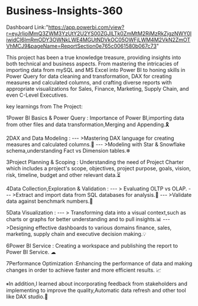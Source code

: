 
# Business-Insights-360
Dashboard Link:"https://app.powerbi.com/view?r=eyJrIjoiMmQ3ZWM3YzUtY2U2YS00ZGJlLTk0ZmMtM2RjMzRkZjgzNWY0IiwidCI6ImRmODY3OWNkLWE4MGUtNDVkOC05OWFjLWM4M2VkN2ZmOTVhMCJ9&pageName=ReportSection0e765c0061580b067c73" 

This project has been a true knowledge treasure, providing insights into both technical and business aspects. From mastering the intricacies of importing data from mySQL and MS Excel into Power BI to honing skills in Power Query for data cleaning and transformation, DAX for creating measures and calculated columns, and crafting diverse reports with appropriate visualizations for Sales, Finance, Marketing, Supply Chain, and even C-Level Executives.

key learnings from The Project:

1Power BI Basics & Power Query : Importance of Power BI,importing data from other files and data transformation,Merging and Appending.🎗

2DAX and Data Modeling :
--- >Mastering DAX language for creating measures and calculated columns.📏
--- >Modeling with Star & Snowflake schema,understanding Fact vs Dimension tables.❄

3Project Planning & Scoping : Understanding the need of Project Charter which includes a project's scope, objectives, project purpose, goals, vision, risk, timeline, budget and other relevant data.⏳

4Data Collection,Exploration & Validation :
--- > Evaluating OLTP vs OLAP.
--- >Extract and import data from SQL databases for analysis.🧲
--- >Validate data against benchmark numbers.📑

5Data Visualization :
--- > Transforming data into a visual context,such as charts or graphs for better understanding and to pull insights.📊
--- >Designing effective dashboards to various domains finance, sales, marketing, supply chain and executive decision making.💡

6Power BI Service : Creating a workspace and publishing the report to Power BI Service. ☁

7Performance Optimization :Enhancing the performance of data and making changes in order to achieve faster and more efficient results. 📈

⏸In addition,I learned about incorporating feedback from stakeholders and implementing to improve the quality,Automatic data refresh and other tool like DAX studio.🎥

